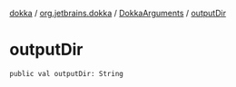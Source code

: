 [dokka](../../index.md) / [org.jetbrains.dokka](../index.md) / [DokkaArguments](index.md) / [outputDir](outputDir.md)

# outputDir

```
public val outputDir: String
```
